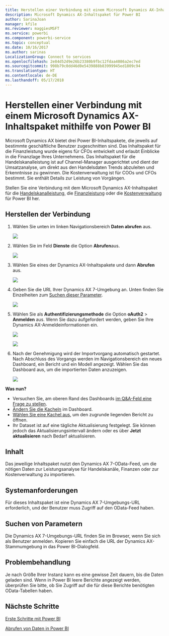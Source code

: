 ```yaml
---
title: Herstellen einer Verbindung mit einem Microsoft Dynamics AX-Inhaltspaket mithilfe von Power BI
description: Microsoft Dynamics AX-Inhaltspaket für Power BI
author: SarinaJoan
manager: kfile
ms.reviewer: maggiesMSFT
ms.service: powerbi
ms.component: powerbi-service
ms.topic: conceptual
ms.date: 10/16/2017
ms.author: sarinas
LocalizationGroup: Connect to services
ms.openlocfilehash: 2e84d52d9e26b23380b9fbc12fdaa4086a2ec7ed
ms.sourcegitcommit: 998b79c0dd46d0e5439888b83999945ed1809c94
ms.translationtype: HT
ms.contentlocale: de-DE
ms.lasthandoff: 05/17/2018
---
```

# <a name="connect-to-microsoft-dynamics-ax-content-pack-with-power-bi"></a>Herstellen einer Verbindung mit einem Microsoft Dynamics AX-Inhaltspaket mithilfe von Power BI
Microsoft Dynamics AX bietet drei Power BI-Inhaltspakete, die jeweils auf bestimmte geschäftliche Benutzer zugeschnitten sind. Das Inhaltspaket für die Finanzleistung wurde eigens für CFOs entwickelt und erlaubt Einblicke in die Finanzlage Ihres Unternehmens. Das Inhaltspaket für die Handelskanalleistung ist auf Channel-Manager ausgerichtet und dient der Umsatzanalyse, um direkt aus den Handelsdaten Trends abzuleiten und Erkenntnisse zu gewinnen. Die Kostenverwaltung ist für COOs und CFOs bestimmt. Sie enthält Details zur Leistung von Vorgängen.

Stellen Sie eine Verbindung mit dem Microsoft Dynamics AX-Inhaltspaket für die [Handelskanalleistung](https://app.powerbi.com/getdata/services/dynamics-ax-retail-channel-performance), die [Finanzleistung](https://app.powerbi.com/getdata/services/dynamics-ax-financial-performance) oder die [Kostenverwaltung](https://app.powerbi.com/getdata/services/dynamics-ax-cost-management) für Power BI her.

## <a name="how-to-connect"></a>Herstellen der Verbindung
1. Wählen Sie unten im linken Navigationsbereich **Daten abrufen** aus.
   
   ![](media/service-connect-to-microsoft-dynamics-ax/getdata.png)
2. Wählen Sie im Feld **Dienste** die Option **Abrufen**aus.
   
   ![](media/service-connect-to-microsoft-dynamics-ax/services.png)
3. Wählen Sie eines der Dynamics AX-Inhaltspakete und dann **Abrufen** aus.
   
   ![](media/service-connect-to-microsoft-dynamics-ax/mdax.png)
4. Geben Sie die URL Ihrer Dynamics AX 7-Umgebung an. Unten finden Sie Einzelheiten zum [Suchen dieser Parameter](#FindingParams).
   
   ![](media/service-connect-to-microsoft-dynamics-ax/params.png)
5. Wählen Sie als **Authentifizierungsmethode** die Option **oAuth2** \> **Anmelden** aus. Wenn Sie dazu aufgefordert werden, geben Sie Ihre Dynamics AX-Anmeldeinformationen ein.
   
    ![](media/service-connect-to-microsoft-dynamics-ax/creds.png)
   
    ![](media/service-connect-to-microsoft-dynamics-ax/creds2.png)
6. Nach der Genehmigung wird der Importvorgang automatisch gestartet. Nach Abschluss des Vorgangs werden im Navigationsbereich ein neues Dashboard, ein Bericht und ein Modell angezeigt. Wählen Sie das Dashboard aus, um die importierten Daten anzuzeigen.
   
     ![](media/service-connect-to-microsoft-dynamics-ax/dashboard.png)

**Was nun?**

* Versuchen Sie, am oberen Rand des Dashboards [im Q&A-Feld eine Frage zu stellen](power-bi-q-and-a.md).
* [Ändern Sie die Kacheln](service-dashboard-edit-tile.md) im Dashboard.
* [Wählen Sie eine Kachel aus](service-dashboard-tiles.md), um den zugrunde liegenden Bericht zu öffnen.
* Ihr Dataset ist auf eine tägliche Aktualisierung festgelegt. Sie können jedoch das Aktualisierungsintervall ändern oder es über **Jetzt aktualisieren** nach Bedarf aktualisieren.

## <a name="whats-included"></a>Inhalt
Das jeweilige Inhaltspaket nutzt den Dynamics AX 7-OData-Feed, um die nötigen Daten zur Leistungsanalyse für Handelskanäle, Finanzen oder zur Kostenverwaltung zu importieren.

## <a name="system-requirements"></a>Systemanforderungen
Für dieses Inhaltspaket ist eine Dynamics AX 7-Umgebungs-URL erforderlich, und der Benutzer muss Zugriff auf den OData-Feed haben.

## <a name="finding-parameters"></a>Suchen von Parametern
<a name="FindingParams"></a>

Die Dynamics AX 7-Umgebungs-URL finden Sie im Browser, wenn Sie sich als Benutzer anmelden. Kopieren Sie einfach die URL der Dynamics AX-Stammumgebung in das Power BI-Dialogfeld.

## <a name="troubleshooting"></a>Problembehandlung
Je nach Größe Ihrer Instanz kann es eine gewisse Zeit dauern, bis die Daten geladen sind. Wenn in Power BI leere Berichte angezeigt werden, überprüfen Sie bitte, ob Sie Zugriff auf die für diese Berichte benötigten OData-Tabellen haben.

## <a name="next-steps"></a>Nächste Schritte
[Erste Schritte mit Power BI](service-get-started.md)

[Abrufen von Daten in Power BI](service-get-data.md)


